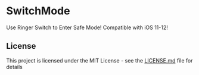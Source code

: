 # SwitchMode

Use Ringer Switch to Enter Safe Mode! Compatible with iOS 11-12!

## License

This project is licensed under the MIT License - see the [LICENSE.md](LICENSE.md) file for details

